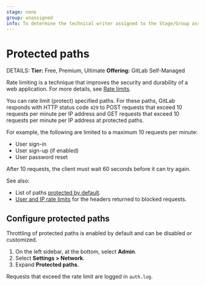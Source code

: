 ```yaml
---
stage: none
group: unassigned
info: To determine the technical writer assigned to the Stage/Group associated with this page, see https://handbook.gitlab.com/handbook/product/ux/technical-writing/#assignments
---
```


# Protected paths

DETAILS:
**Tier:** Free, Premium, Ultimate
**Offering:** GitLab Self-Managed

Rate limiting is a technique that improves the security and durability of a web
application. For more details, see [Rate limits](../../security/rate_limits.md).

You can rate limit (protect) specified paths. For these paths, GitLab responds with HTTP status
code `429` to POST requests that exceed 10 requests per minute per IP address and GET requests that exceed 10 requests per minute per IP address at protected paths.

For example, the following are limited to a maximum 10 requests per minute:

- User sign-in
- User sign-up (if enabled)
- User password reset

After 10 requests, the client must wait 60 seconds before it can try again.

See also:

- List of paths [protected by default](../instance_limits.md#by-protected-path).
- [User and IP rate limits](user_and_ip_rate_limits.md#response-headers)
  for the headers returned to blocked requests.

## Configure protected paths

Throttling of protected paths is enabled by default and can be disabled or
customized.

1. On the left sidebar, at the bottom, select **Admin**.
1. Select **Settings > Network**.
1. Expand **Protected paths**.

Requests that exceed the rate limit are logged in `auth.log`.
